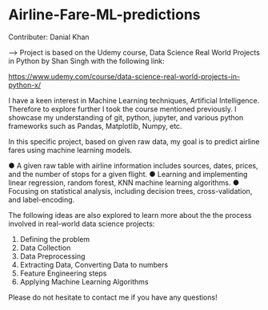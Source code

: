 # Airline-Fare-ML-predictions

Contributer: Danial Khan

--> Project is based on the Udemy course, Data Science Real World Projects in Python by Shan Singh with the following link:

https://www.udemy.com/course/data-science-real-world-projects-in-python-x/

I have a keen interest in Machine Learning techniques, Artificial Intelligence. Therefore to explore further I took the course mentioned previously. I showcase my understanding of git, python, jupyter, and various python frameworks such as Pandas, Matplotlib, Numpy, etc.

In this specific project, based on given raw data, my goal is to predict airline fares using machine learning models.

●	A given raw table with airline information includes sources, dates, prices, and the number of stops for a given flight.
●	Learning and implementing linear regression, random forest, KNN machine learning algorithms.
●	Focusing on statistical analysis, including decision trees, cross-validation, and label-encoding.

The following ideas are also explored to learn more about the the process involved in real-world data science projects:
1. Defining the problem
2. Data Collection
3. Data Preprocessing
4. Extracting Data, Converting Data to numbers
5. Feature Engineering steps
6. Applying Machine Learning Algorithms

Please do not hesitate to contact me if you have any questions!
